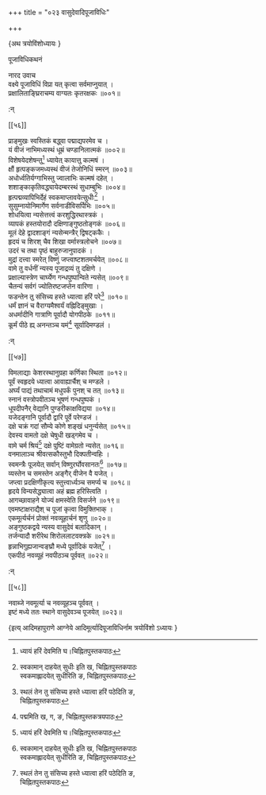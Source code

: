 +++
title = "०२३ वासुदेवादिपूजाविधिः"

+++

\{अथ त्रयोविंशोध्यायः  \}
    
पूजाविधिकथनं  
    
नारद उवाच  
वक्ष्ये पूजाविधिं विप्रा यत् कृत्वा सर्वमाप्नुयात्   ।  
प्रक्षालिताङ्घ्रिराचम्य वाग्यतः कृतरक्षकः   ॥००१॥  
    
:न्  
    
[^१]: ध्यायं हरिं देवमिति घ।चिह्नितपुस्तकपाठः  

[[५६]]
    
प्राङ्मुखः स्वस्तिकं बद्ध्वा पद्माद्यपरमेव च   ।  
यं वीजं नाभिमध्यस्थं धूम्रं चण्डानिलात्मकं   ॥००२॥  
विशेषयेदशेषन्तु[^१] ध्यायेत् कायात्तु कल्मषं   ।  
क्षौं हृत्पङ्कजमध्यस्थं वीजं तेजोनिधिं स्मरन्   ॥००३॥  
अधोर्ध्वतिर्यग्गाभिस्तु ज्वालाभिः कल्मषं दहेत् ।  
शशाङ्काकृतिवद्ध्यायेदम्बरस्थं सुधाम्बुभिः   ॥००४॥  
हृत्पद्मव्यापिभिर्देहं स्वकमाप्लावयेत्सुधीः[^२]   ।  
सुसुम्नायोनिमार्गेण सर्वनाडीविसर्पिभिः ॥००५॥  
शोधयित्वा न्यसेत्तत्त्वं करशुद्धिरथास्त्रकं ।  
व्यापकं हस्तयोरादौ दक्षिणाङ्गुष्ठतोङ्गकं   ॥००६॥  
मूलं देहे द्वादशाङ्गं न्यसेन्मन्त्रैर् द्विषट्ककैः   ।  
हृदयं च शिरश् चैव शिखा वर्मास्त्रलोचने ॥००७॥  
उदरं च तथा पृष्ठं बाहुरुजानुपादकं   ।  
मुद्रां दत्त्वा स्मरेत् विष्णुं जप्त्वाष्टशतमर्चयेत्   ॥००८॥  
वामे तु वर्धनीं न्यस्य पूजाद्रव्यं तु दक्षिणे   ।  
प्रक्षाल्यास्त्रेण चार्घ्येण गन्धपुष्पान्विते न्यसेत्   ॥००९॥  
चैतन्यं सर्वगं ज्योतिरष्टजप्तेन वारिणा ।  
फडन्तेन तु संसिच्य हस्ते ध्यात्वा हरिं परे[^३] ॥०१०॥  
धर्मं ज्ञानं च वैराग्यमैश्वर्यं वह्निदिङ्मुखाः   ।  
अधर्मादीनि गात्राणि पूर्वादौ योगपीठके ॥०११॥  
कूर्मं पीठे ह्य् अनन्तञ्च यमं[^४] सूर्यादिमण्डलं   ।  
    
:न्  
    
[^१]: विशोषयेदशेषन्तु इति ङ, चिह्नितपुस्तकपाठः  
    
[^२]: स्वकामान् दाहयेत् सुधीः इति ख, चिह्नितपुस्तकपाठः  
स्वकमाह्लादयेत् सुधीरिति ङ, चिह्नितपुस्तकपाठः  
    
[^३]: स्थलं तेन तु संसिच्य हस्ते ध्यात्वा हरिं पठेदिति ङ,  
चिह्नितपुस्तकपाठः  
    
[^४]: पद्ममिति ख, ग, ङ, चिह्नितपुस्तकत्रयपाठः  

[[५७]]
    
विमलाद्याः केशरस्थानुग्रहा कर्णिका स्थिता ॥०१२॥  
पूर्वं स्वहृदये ध्यात्वा आवाह्यार्चैश् च मण्डले   ।  
अर्घ्यं पाद्यं तथाचामं मधुपर्कं पुनश् च तत्   ॥०१३॥  
स्नानं वस्त्रोपवीतञ्च भूषणं गन्धपुष्पकं   ।  
धूपदीपनैर् वेद्यानि पुण्डरीकाक्षविद्यया ॥०१४॥  
यजेदङ्गानि पूर्वादौ द्वारि पूर्वे परेण्डजं ।  
दक्षे चक्रं गदां सौम्ये कोणे शङ्खं धनुर्न्यसेत्   ॥०१५॥  
देवस्य वामतो दक्षे चेषुधी खड्गमेव च ।  
वामे चर्म श्रियं[^१] दक्षे पुष्टिं वामेग्रतो न्यसेत्   ॥०१६॥  
वनमालाञ्च श्रीवत्सकौस्तुभौ दिक्पतीन्वहिः ।  
स्वमन्त्रैः पूजयेत् सर्वान् विष्णुरर्घोवसानतः[^२]   ॥०१७॥  
व्यस्तेन च समस्तेन अङ्गैर् वीजेन वै यजेत् ।  
जप्त्वा प्रदक्षिणीकृत्य स्तुत्त्वार्ध्यञ्च समर्प्य च   ॥०१८॥  
हृदये विन्यसेद्ध्यात्वा अहं ब्रह्म हरिस्त्विति ।  
आगच्छावाहने योज्यं क्षमस्वेति विसर्जने ॥०१९॥  
एवमष्टाक्षराद्यैश् च पूजां कृत्वा विमुक्तिभाक्   ।  
एकमूर्त्यर्चनं प्रोक्तं नवव्यूहार्चनं शृणु   ॥०२०॥  
अङ्गुष्ठकद्वये न्यस्य वासुदेवं बलादिकान् ।  
तर्जन्यादौ शरीरेथ शिरोललाटवक्त्रके ॥०२१॥  
हृन्नाभिगुह्यजान्वङ्घ्रौ मध्ये पूर्वादिकं यजेत्[^३]   ।  
एकपीठं नवव्यूहं नवपीठञ्च पूर्ववत् ॥०२२॥  
    
:न्  
    
[^१]: वामे वर्म श्रियमिति ख, चिह्नितपुस्तकपाठः  
    
[^२]: अस्मल्लब्धपुस्तकेषु विष्णुरर्घोवसानत इति विष्णावर्घौ च  
मानतः इति च पाठो वर्तते । अयन्स्वसमीचीन इव प्रतिभाति  
विष्णुमर्घ्यासनादिभिरिति तु युक्तः पाठः  
    
[^३]: मध्यगुल्फादितः पिस्फच इति ङ, चिह्नितपुस्तकपाठः  

[[५८]]
    
नवाब्जे नवमूर्त्या च नवव्यूहञ्च पूर्ववत् ।  
इष्टं मध्ये ततः स्थाने वासुदेवञ्च पूजयेत् ॥०२३॥

\{इत्य् आदिमहापुराणे आग्नेये आदिमूर्त्यादिपूजाविधिर्नाम त्रयोविंशो ऽध्यायः  }
    